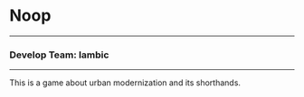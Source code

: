 # Noop
----------------------------------------------------------
### Develop Team: Iambic
----------------------------------------------------------
This is a game about urban modernization and its shorthands.
